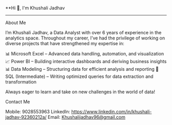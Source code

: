 **Hi 👋, I'm Khushali Jadhav
******



About Me








I’m Khushali Jadhav, a Data Analyst with over 6 years of experience in the analytics space. Throughout my career, I’ve had the privilege of working on diverse projects that have strengthened my expertise in:

📊 Microsoft Excel – Advanced data handling, automation, and visualization
📈 Power BI – Building interactive dashboards and deriving business insights
📊 Data Modeling – Structuring data for efficient analysis and reporting
🧮 SQL (Intermediate) – Writing optimized queries for data extraction and transformation

Always eager to learn and take on new challenges in the world of data!














Contact Me




Mobile: 9028553963
LinkedIn: https://www.linkedin.com/in/khushali-jadhav-92360212a/
Email: Khushalijadhav96@gmail.com



